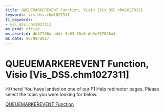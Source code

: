 ```yaml
---
title: QUEUEMARKEREVENT Function, Visio [Vis_DSS.chm1027311]
keywords: vis_dss.chm1027311
f1_keywords:
- vis_dss.chm1027311
ms.prod: office
ms.assetid: db47736a-addc-4e03-80a6-db0e197836a3
ms.date: 06/08/2017
---
```



# QUEUEMARKEREVENT Function, Visio [Vis_DSS.chm1027311]

Hi there! You have landed on one of our F1 Help redirector pages. Please select the topic you were looking for below.

[QUEUEMARKEREVENT Function](http://msdn.microsoft.com/library/b4671715-4209-7774-c174-c19dc9721a02%28Office.15%29.aspx)

